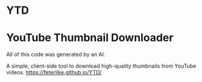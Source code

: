 # YTD
# YouTube Thumbnail Downloader
All of this code was generated by an AI.

A simple, client-side tool to download high-quality thumbnails from YouTube videos.
https://feterlike.github.io/YTD/
